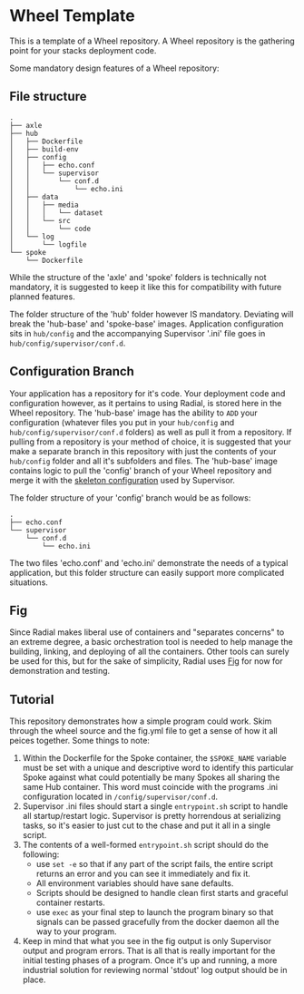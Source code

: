 # Wheel Template

This is a template of a Wheel repository. A Wheel repository is the gathering
point for your stacks deployment code.

Some mandatory design features of a Wheel repository:

## File structure

```
.
├── axle
├── hub
│   ├── Dockerfile
│   ├── build-env
│   ├── config
│   │   ├── echo.conf
│   │   └── supervisor
│   │       └── conf.d
│   │           └── echo.ini
│   ├── data
│   │   ├── media
│   │   │   └── dataset
│   │   └── src
│   │       └── code
│   └── log
│       └── logfile
└── spoke
    └── Dockerfile
```

While the structure of the 'axle' and 'spoke' folders is technically not
mandatory, it is suggested to keep it like this for compatibility with future
planned features. 

The folder structure of the 'hub' folder however IS mandatory. Deviating will
break the 'hub-base' and 'spoke-base' images. Application configuration sits in
`hub/config` and the accompanying Supervisor '.ini' file goes in
`hub/config/supervisor/conf.d`.

## Configuration Branch

Your application has a repository for it's code. Your deployment code and
configuration however, as it pertains to using Radial, is stored here in the
Wheel repository. The 'hub-base' image has the ability to `ADD` your
configuration (whatever files you put in your `hub/config` and
`hub/config/supervisor/conf.d` folders) as well as pull it from a repository. If
pulling from a repository is your method of choice, it is suggested that your
make a separate branch in this repository with just the contents of your
`hub/config` folder and all it's subfolders and files. The 'hub-base' image
contains logic to pull the 'config' branch of your Wheel repository and merge it
with the [skeleton configuration][config-supervisor] used by Supervisor.

The folder structure of your 'config' branch would be as follows:

```
.
├── echo.conf
└── supervisor
    └── conf.d
        └── echo.ini
```
The two files 'echo.conf' and 'echo.ini' demonstrate the needs of a typical
application, but this folder structure can easily support more complicated
situations.

[config-supervisor]: https://github.com/radial/config-supervisor

## Fig

Since Radial makes liberal use of containers and "separates concerns" to an
extreme degree, a basic orchestration tool is needed to help manage the
building, linking, and deploying of all the containers. Other tools can surely
be used for this, but for the sake of simplicity, Radial uses [Fig][fig] for now
for demonstration and testing.

[fig]: http://www.fig.sh

## Tutorial

This repository demonstrates how a simple program could work. Skim through the
wheel source and the fig.yml file to get a sense of how it all peices together.
Some things to note:

1. Within the Dockerfile for the Spoke container, the `$SPOKE_NAME` variable
   must be set with a unique and descriptive word to identify this particular
   Spoke against what could potentially be many Spokes all sharing the same Hub
   container. This word must coincide with the programs .ini configuration
   located in `/config/supervisor/conf.d`.
2. Supervisor .ini files should start a single `entrypoint.sh` script to handle
   all startup/restart logic. Supervisor is pretty horrendous at serializing tasks, so
   it's easier to just cut to the chase and put it all in a single script.
3. The contents of a well-formed `entrypoint.sh` script should do the following:
    - use `set -e` so that if any part of the script fails, the entire script
      returns an error and you can see it immediately and fix it.
    - All environment variables should have sane defaults.
    - Scripts should be designed to handle clean first starts and graceful
      container restarts.
    - use `exec` as your final step to launch the program binary so that signals
      can be passed gracefully from the docker daemon all the way to your
      program.
4. Keep in mind that what you see in the fig output is only Supervisor output
   and program errors. That is all that is really important for the initial
   testing phases of a program. Once it's up and running, a more industrial
   solution for reviewing normal 'stdout' log output should be in place.

